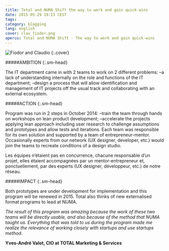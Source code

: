 ```yaml
---
title: Total and NUMA Shift the way to work and gain quick-wins
date: 2015-05-29 19:13 CEST
tags:
category: blogging
lang: english
cover: clau_fiodor.png
apercu: Total and NUMA Shift - The way to work and gain quick-wins
---
```


![Fiodor and Claudio](clau_fiodor.png)
{:.cover}

#####AMBITION
{:.sm-head}

The IT department came in with 2 teams to work on 2 different problems:
–a lack of understanding internally on the role and functions of the IT department;
–design a process that will allow identification and management of IT projects off the usual track and collaborating with an external ecosystem.

#####ACTION
{:.sm-head}

Program was run in 2 steps in October 2014:
–train the team through hands on workshops on lean product development;
–accelerate the projects applying lean approach including user research to challenge assumptions and prototypes and allow tests and iterations.
Each team was responsible for its own solution and supported by a team of entrepreneur-mentor. Occasionally experts from our network (UX designer, developer, etc.) would join the teams to recreate conditions of a design studio.

Les équipes n’étaient pas en concurrence, chacune responsable d’un projet, elles étaient accompagnées par un mentor-entrepreneur et, ponctuellement, par des experts (UX designer, développeur, etc.) de notre réseau.

#####IMPACT
{:.sm-head}

Both prototypes are under development for implementation and this program will be renewed in 2015. Total also thinks of new externalised format programs to lead at NUMA.

*The result of this program was amazing because the work of these two teams will be directly usable, and also because of the method that NUMA taught us. Everything that was told to us during the program made me realize the relevance of working closely with startups and use startups method.*

**Yves-André Valot, CIO at TOTAL Marketing & Services**